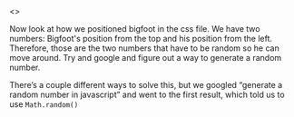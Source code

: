 <<One column text>>

Now look at how we positioned bigfoot in the css file. We have two numbers: Bigfoot's position from the top and his position from the left. Therefore, those are the two numbers that have to be random so he can move around. Try and google and figure out a way to generate a random number.

There’s a couple different ways to solve this, but we googled “generate a random number in javascript” and went to the first result, which told us to use `Math.random()`